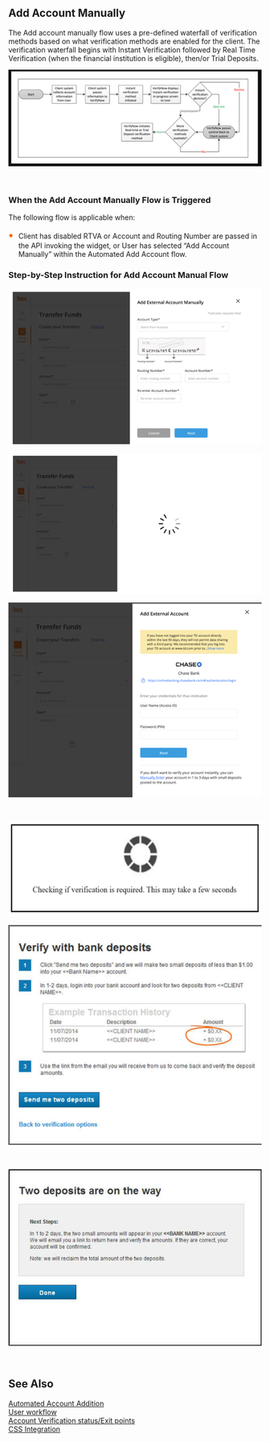 ## Add Account Manually

The Add account manually flow uses a pre-defined waterfall of verification methods based on what verification methods are enabled for the client. The verification waterfall begins with Instant Verification followed by Real Time Verification (when the financial institution is eligible), then/or Trial Deposits.

<center>

![image](../assets/images/rtv-processflow.png)

&nbsp;

</center>

### When the Add Account Manually Flow is Triggered

The following flow is applicable when:
<div class="card-body">
<ul>
<li>Client has disabled RTVA or Account and Routing Number are passed in the API invoking the widget, or
User has selected “Add Account Manually” within the Automated Add Account flow. </li>
</ul>
</div>

### Step-by-Step Instruction for Add Account Manual Flow


<center>

![Images](../assets/images/addexternal-account.png)

</center>
                         


![Images](../assets/images/inprogress-screen.png)

</center>


<center>

![Images](../assets/images/transferfund-externalaccount.png)

</center>
</br>

<center>

![Images](../assets/images/checkingverification.png)

</center>

<center>

![Images](../assets/images/verifybankdeposit.png)

</br>

![Images](../assets/images/twodepositpage.png)

</center>

</br>

## See Also
[Automated Account Addition](?path=docs/automated-account-additions.md)</br>
[User workflow](?path=docs/user-workflow.md)</br>
[Account Verification status/Exit points](?path=docs/account-verification-status.md)</br>
[CSS Integration](?path=docs/css-integration.md)

 <style>
    .card-body ul {
        list-style: none;
        padding-left: 20px;
    }
    .card-body ul li::before {
        content: "\2022";
        font-size: 1.5em;
        color: #f60;
        display: inline-block;
        width: 1em;
        margin-left: -1em;
    }
</style>